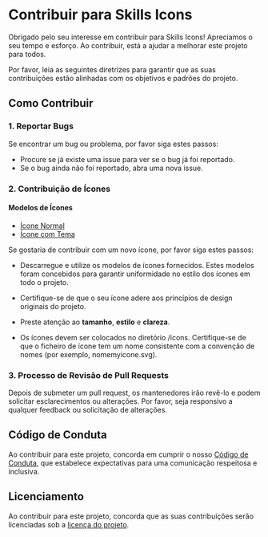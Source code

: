 # Contribuir para Skills Icons

Obrigado pelo seu interesse em contribuir para Skills Icons! Apreciamos o seu tempo e esforço. Ao contribuir, está a ajudar a melhorar este projeto para todos.

Por favor, leia as seguintes diretrizes para garantir que as suas contribuições estão alinhadas com os objetivos e padrões do projeto.

## Como Contribuir

### 1. Reportar Bugs

Se encontrar um bug ou problema, por favor siga estes passos:

- Procure se já existe uma issue para ver se o bug já foi reportado.
- Se o bug ainda não foi reportado, abra uma nova issue.

### 2. Contribuição de Ícones

#### Modelos de Ícones

- [Ícone Normal](ICON_TEMPLATES/icon.svg)
- [Ícone com Tema](ICON_TEMPLATES/themed_icon.svg)

Se gostaria de contribuir com um novo ícone, por favor siga estes passos:

- Descarregue e utilize os modelos de ícones fornecidos. Estes modelos foram concebidos para garantir uniformidade no estilo dos ícones em todo o projeto.

- Certifique-se de que o seu ícone adere aos princípios de design originais do projeto.

- Preste atenção ao **tamanho**, **estilo** e **clareza**.

- Os ícones devem ser colocados no diretório /icons. Certifique-se de que o ficheiro de ícone tem um nome consistente com a convenção de nomes (por exemplo, nomemyicone.svg).

### 3. Processo de Revisão de Pull Requests

Depois de submeter um pull request, os mantenedores irão revê-lo e podem solicitar esclarecimentos ou alterações. Por favor, seja responsivo a qualquer feedback ou solicitação de alterações.

## Código de Conduta

Ao contribuir para este projeto, concorda em cumprir o nosso [Código de Conduta](../../.github/CODE_OF_CONDUCT.md), que estabelece expectativas para uma comunicação respeitosa e inclusiva.

## Licenciamento

Ao contribuir para este projeto, concorda que as suas contribuições serão licenciadas sob a [licença do projeto](../../LICENSE).